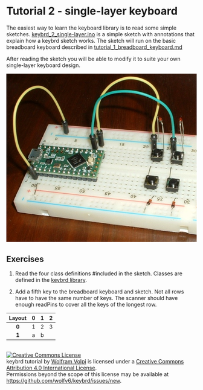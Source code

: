 Tutorial 2 - single-layer keyboard
=======================================
The easiest way to learn the keyboard library is to read some simple sketches.
[keybrd_2_single-layer.ino](keybrd_2_single-layer/keybrd_2_single-layer.ino) is a simple sketch with annotations that explain how a keybrd sketch works.
The sketch will run on the basic breadboard keyboard described in [tutorial_1_breadboard_keyboard.md](tutorial_1_breadboard_keyboard.md)

After reading the sketch you will be able to modify it to suite your own single-layer keyboard design.

![basic breadboard keyboard](keybrd_1_breadboard/breadboard_keyboard_2x2.JPG "basic breadboard keyboard")

Exercises
---------
1) Read the four class definitions #included in the sketch.
Classes are defined in the [keybrd library](../src/).

2) Add a fifth key to the breadboard keyboard and sketch.
Not all rows have to have the same number of keys.
The scanner should have enough readPins to cover all the keys of the longest row.

| Layout |**0**|**1**|**2**|
|:------:|:---:|:---:|:---:|
|  **0** |  1  |  2  |  3  |
|  **1** |  a  |  b  |

<br>
<a rel="license" href="https://creativecommons.org/licenses/by/4.0/"><img alt="Creative Commons License" style="border-width:0" src="https://licensebuttons.net/l/by/4.0/88x31.png" /></a><br /><span xmlns:dct="http://purl.org/dc/terms/" property="dct:title">keybrd tutorial</span> by <a xmlns:cc="https://creativecommons.org/ns" href="https://github.com/wolfv6/keybrd" property="cc:attributionName" rel="cc:attributionURL">Wolfram Volpi</a> is licensed under a <a rel="license" href="https://creativecommons.org/licenses/by/4.0/">Creative Commons Attribution 4.0 International License</a>.<br />Permissions beyond the scope of this license may be available at <a xmlns:cc="https://creativecommons.org/ns" href="https://github.com/wolfv6/keybrd/issues/new" rel="cc:morePermissions">https://github.com/wolfv6/keybrd/issues/new</a>.
